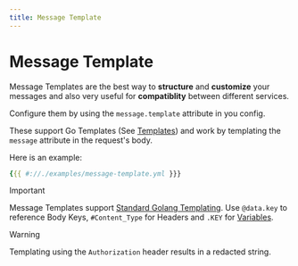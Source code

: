 ```yaml
---
title: Message Template
---
```


# Message Template

Message Templates are the best way to **structure** and **customize** your messages and also very useful for **compatiblity** between different services.

Configure them by using the `message.template` attribute in you config.

These support Go Templates (See [Templates](../usage/formatting)) and work by templating the `message` attribute in the request's body.

Here is an example:

```yaml
{{{ #://./examples/message-template.yml }}}
```

> [!IMPORTANT]
> Message Templates support [Standard Golang Templating](../usage/formatting).
> Use `@data.key` to reference Body Keys, `#Content_Type` for Headers and `.KEY` for [Variables](./variables).

> [!WARNING]
> Templating using the `Authorization` header results in a redacted string.
